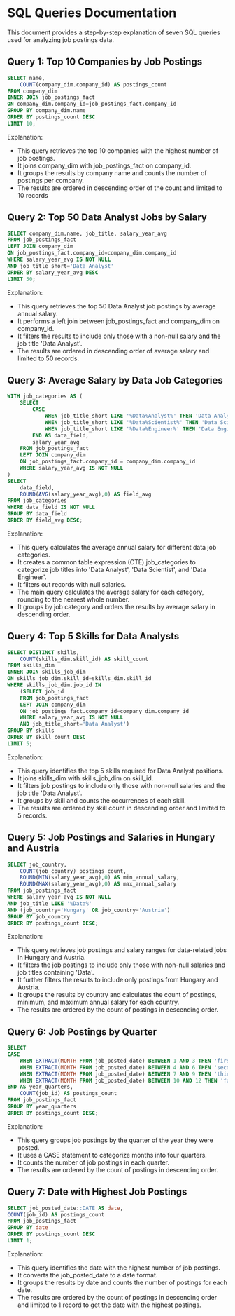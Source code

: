 # SQL Queries Documentation

This document provides a step-by-step explanation of seven SQL queries used for analyzing job postings data.

## Query 1: Top 10 Companies by Job Postings

```sql
SELECT name,
    COUNT(company_dim.company_id) AS postings_count
FROM company_dim
INNER JOIN job_postings_fact 
ON company_dim.company_id=job_postings_fact.company_id
GROUP BY company_dim.name
ORDER BY postings_count DESC
LIMIT 10;
```
Explanation:
- This query retrieves the top 10 companies with the highest number of job postings.
- It joins company_dim with job_postings_fact on company_id.
- It groups the results by company name and counts the number of postings per company.
- The results are ordered in descending order of the count and limited to 10 records

## Query 2: Top 50 Data Analyst Jobs by Salary

```sql
SELECT company_dim.name, job_title, salary_year_avg
FROM job_postings_fact
LEFT JOIN company_dim
ON job_postings_fact.company_id=company_dim.company_id
WHERE salary_year_avg IS NOT NULL
AND job_title_short='Data Analyst'
ORDER BY salary_year_avg DESC
LIMIT 50;
```
Explanation:
- This query retrieves the top 50 Data Analyst job postings by average annual salary.
- It performs a left join between job_postings_fact and company_dim on company_id.
- It filters the results to include only those with a non-null salary and the job title 'Data Analyst'.
- The results are ordered in descending order of average salary and limited to 50 records.

## Query 3: Average Salary by Data Job Categories
```sql
WITH job_categories AS (
    SELECT 
        CASE
            WHEN job_title_short LIKE '%Data%Analyst%' THEN 'Data Analyst'
            WHEN job_title_short LIKE '%Data%Scientist%' THEN 'Data Scientist'
            WHEN job_title_short LIKE '%Data%Engineer%' THEN 'Data Engineer'
        END AS data_field,
        salary_year_avg
    FROM job_postings_fact
    LEFT JOIN company_dim
    ON job_postings_fact.company_id = company_dim.company_id
    WHERE salary_year_avg IS NOT NULL
)
SELECT 
    data_field,
    ROUND(AVG(salary_year_avg),0) AS field_avg
FROM job_categories
WHERE data_field IS NOT NULL
GROUP BY data_field
ORDER BY field_avg DESC;
```
Explanation:
- This query calculates the average annual salary for different data job categories.
- It creates a common table expression (CTE) job_categories to categorize job titles into 'Data Analyst', 'Data Scientist', and 'Data Engineer'.
- It filters out records with null salaries.
- The main query calculates the average salary for each category, rounding to the nearest whole number.
- It groups by job category and orders the results by average salary in descending order.

## Query 4: Top 5 Skills for Data Analysts
```sql
SELECT DISTINCT skills, 
    COUNT(skills_dim.skill_id) AS skill_count
FROM skills_dim
INNER JOIN skills_job_dim 
ON skills_job_dim.skill_id=skills_dim.skill_id
WHERE skills_job_dim.job_id IN
    (SELECT job_id
    FROM job_postings_fact
    LEFT JOIN company_dim
    ON job_postings_fact.company_id=company_dim.company_id
    WHERE salary_year_avg IS NOT NULL
    AND job_title_short='Data Analyst')
GROUP BY skills
ORDER BY skill_count DESC
LIMIT 5;
```
Explanation:
- This query identifies the top 5 skills required for Data Analyst positions.
- It joins skills_dim with skills_job_dim on skill_id.
- It filters job postings to include only those with non-null salaries and the job title 'Data Analyst'.
- It groups by skill and counts the occurrences of each skill.
- The results are ordered by skill count in descending order and limited to 5 records.

## Query 5: Job Postings and Salaries in Hungary and Austria
```sql
SELECT job_country, 
    COUNT(job_country) postings_count,
    ROUND(MIN(salary_year_avg),0) AS min_annual_salary,
    ROUND(MAX(salary_year_avg),0) AS max_annual_salary
FROM job_postings_fact
WHERE salary_year_avg IS NOT NULL
AND job_title LIKE '%Data%'
AND (job_country='Hungary' OR job_country='Austria')
GROUP BY job_country
ORDER BY postings_count DESC;
```
Explanation:
- This query retrieves job postings and salary ranges for data-related jobs in Hungary and Austria.
- It filters the job postings to include only those with non-null salaries and job titles containing 'Data'.
- It further filters the results to include only postings from Hungary and Austria.
- It groups the results by country and calculates the count of postings, minimum, and maximum annual salary for each country.
- The results are ordered by the count of postings in descending order.

## Query 6: Job Postings by Quarter
```sql
SELECT
CASE
    WHEN EXTRACT(MONTH FROM job_posted_date) BETWEEN 1 AND 3 THEN 'first'
    WHEN EXTRACT(MONTH FROM job_posted_date) BETWEEN 4 AND 6 THEN 'second'
    WHEN EXTRACT(MONTH FROM job_posted_date) BETWEEN 7 AND 9 THEN 'third'
    WHEN EXTRACT(MONTH FROM job_posted_date) BETWEEN 10 AND 12 THEN 'fourth'
END AS year_quarters,
    COUNT(job_id) AS postings_count
FROM job_postings_fact
GROUP BY year_quarters
ORDER BY postings_count DESC;
```
Explanation:
- This query groups job postings by the quarter of the year they were posted.
- It uses a CASE statement to categorize months into four quarters.
- It counts the number of job postings in each quarter.
- The results are ordered by the count of postings in descending order.

## Query 7: Date with Highest Job Postings
```sql
SELECT job_posted_date::DATE AS date,
COUNT(job_id) AS postings_count
FROM job_postings_fact
GROUP BY date
ORDER BY postings_count DESC
LIMIT 1;
```
Explanation:
- This query identifies the date with the highest number of job postings.
- It converts the job_posted_date to a date format.
- It groups the results by date and counts the number of postings for each date.
- The results are ordered by the count of postings in descending order and limited to 1 record to get the date with the highest postings.
